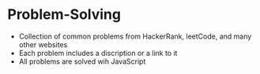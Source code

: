 # Problem-Solving

- Collection of common problems from HackerRank, leetCode, and many other websites
- Each problem includes a discription or a link to it 
- All problems are solved wih JavaScript 
